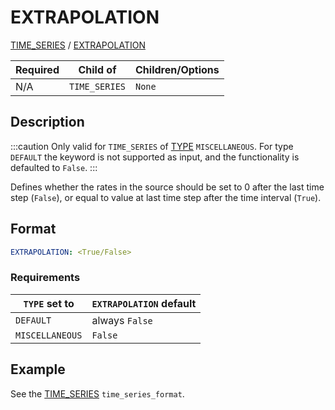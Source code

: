 # EXTRAPOLATION
 
[TIME_SERIES](TIME_SERIES.md) / 
[EXTRAPOLATION](EXTRAPOLATION)

| Required   | Child of                  | Children/Options                   |
|------------|---------------------------|------------------------------------|
| N/A         | `TIME_SERIES`         | `None`   |

## Description
:::caution
Only valid for `TIME_SERIES` of [TYPE](TYPE) `MISCELLANEOUS`. For type
`DEFAULT` the keyword is not supported as input, and the functionality is defaulted to `False`.
:::

Defines whether the rates in the source should be set to 0 after the last time step (`False`), or equal
to value at last time step after the time interval (`True`).


## Format
~~~~~~~~yaml
EXTRAPOLATION: <True/False>
~~~~~~~~

### Requirements

| `TYPE` set to                       | `EXTRAPOLATION` default |
|-------------------------------------|-------------------------|
| `DEFAULT`                           | always `False`          |
| `MISCELLANEOUS`                     | `False`                 |

## Example
See the [TIME_SERIES](TIME_SERIES.md) `time_series_format`.


